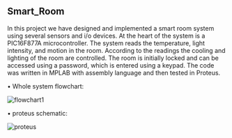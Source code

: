 ## Smart_Room
In this project we have designed and implemented a smart room system using several sensors and i/o devices. At the heart of the system is a PIC16F877A microcontroller. The system reads the temperature, light intensity, and motion in the room. According to the readings the cooling and lighting of the room are controlled. The room is initially locked and can be accessed using a password, which is entered using a keypad.
The code was written in MPLAB with assembly language and then tested in Proteus.

•	Whole system flowchart:

![flowchart1](https://user-images.githubusercontent.com/43111249/53240632-e58a5f80-36a7-11e9-9d2a-195cdab750d3.jpg)

• proteus schematic:

![proteus](https://user-images.githubusercontent.com/43111249/53240764-40bc5200-36a8-11e9-97fb-f4ace654bfe1.png)

 
 
 
  
  
  
  
  
  
  
  
  
  
  
  
 
 
 

 


